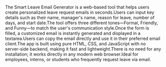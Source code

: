 The Smart Leave Email Generator is a web-based tool that helps users create personalized leave request emails in seconds.Users can input key details such as their name, manager's name, reason for leave, number of days, and start date.The tool offers three different tones—Formal, Friendly, and Funny—to match the user's communication style.Once the form is filled, a customized email is instantly generated and displayed in a textarea.Users can copy the email directly and use it in their preferred email client.The app is built using pure HTML, CSS, and JavaScript with no server-side backend, making it fast and lightweight.There is no need for any installation; it works directly in any modern web browser.Ideal for employees, interns, or students who frequently request leave via email.
